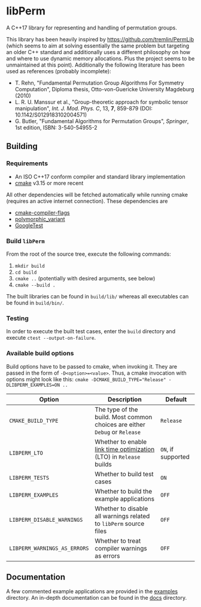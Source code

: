# libPerm

A C++17 library for representing and handling of permutation groups.

This library has been heavily inspired by https://github.com/tremlin/PermLib (which seems to aim at solving essentially the same problem but targeting
an older C++ standard and additionally uses a different philosophy on how and where to use dynamic memory allocations. Plus the project seems to be
unmaintained at this point). Additionally the following literature has been used as references (probably incomplete):
- T. Rehn, "Fundamental Permutation Group Algorithms For Symmetry Computation", Diploma thesis, Otto-von-Guericke University Magdeburg (2010)
- L. R. U. Manssur et al., "Group-theoretic approach for symbolic tensor manipulation", _Int. J. Mod. Phys. C_, 13, **7**, 859-879 (DOI: 10.1142/S0129183102004571)
- G. Butler, "Fundamental Algorithms for Permutation Groups", _Springer_, 1st edition, ISBN: 3-540-54955-2

## Building

### Requirements

- An ISO C++17 conform compiler and standard library implementation
- [cmake](https://cmake.org/) v3.15 or more recent

All other dependencies will be fetched automatically while running cmake (requires an active internet connection). These dependencies are
- [cmake-compiler-flags](https://github.com/Krzmbrzl/cmake-compiler-flags)
- [polymorphic\_variant](https://github.com/Krzmbrzl/polymorphic_variant)
- [GoogleTest](https://github.com/google/googletest)


### Build `libPerm`

From the root of the source tree, execute the following commands:
1. `mkdir build`
2. `cd build`
3. `cmake ..` (potentially with desired arguments, see below)
4. `cmake --build .`

The built libraries can be found in `build/lib/` whereas all executables can be found in `build/bin/`.


### Testing

In order to execute the built test cases, enter the `build` directory and execute `ctest --output-on-failure`.


### Available build options

Build options have to be passed to cmake, when invoking it. They are passed in the form of `-D<option>=<value>`. Thus, a cmake invocation with options
might look like this: `cmake -DCMAKE_BUILD_TYPE="Release" -DLIBPERM_EXAMPLES=ON ..`

| **Option** | **Description** | **Default** |
| ---------- | --------------- | ----------- |
| `CMAKE_BUILD_TYPE` | The type of the build. Most common choices are either `Debug` or `Release` | `Release` |
| `LIBPERM_LTO` | Whether to enable [link time optimization](http://johanengelen.github.io/ldc/2016/11/10/Link-Time-Optimization-LDC.html) (LTO) in `Release` builds | `ON`, if supported |
| `LIBPERM_TESTS` | Whether to build test cases | `ON` |
| `LIBPERM_EXAMPLES` | Whether to build the example applications | `OFF` |
| `LIBPERM_DISABLE_WARNINGS` | Whether to disable all warnings related to `libPerm` source files | `OFF` |
| `LIBPERM_WARNINGS_AS_ERRORS` | Whether to treat compiler warnings as errors | `OFF` |


## Documentation

A few commented example applications are provided in the [examples](./examples/) directory. An in-depth documentation can be found in the
[docs](./docs/) directory.

